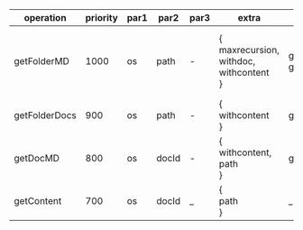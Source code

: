 |operation|priority|par1|par2|par3|extra|can push|descr|
|---|---|---|---|---|---|---|---|
|getFolderMD|1000|os|path|-|{<br>maxrecursion,<br>withdoc,<br>withcontent<br>}|getFolderMD<br>getFolderDocs|dato un path estrae i metadati del folder|
|getFolderDocs|900|os|path|-|{<br>withcontent<br>}|getDocMd|aaaa|
|getDocMD|800|os|docId|-|{<br>withcontent,<br>path<br>}|getContent|aaa|
|getContent|700|os|docId|_|{<br>path<br>}|_|bbb|
